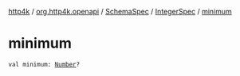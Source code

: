 [http4k](../../../index.md) / [org.http4k.openapi](../../index.md) / [SchemaSpec](../index.md) / [IntegerSpec](index.md) / [minimum](./minimum.md)

# minimum

`val minimum: `[`Number`](https://kotlinlang.org/api/latest/jvm/stdlib/kotlin/-number/index.html)`?`